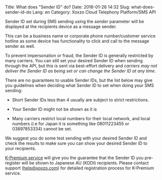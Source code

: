Title: What does "Sender ID" do?
Date: 2016-01-26 14:32
Slug: what-does-sender-id-do
Lang: en
Category: Xoxzo Cloud Telephony Platform/SMS API

Sender ID set during SMS sending using the *sender* parameter will be displayed at the recipients device as a message sender.

This can be a business name or corporate phone number/customer service hotline as some device has functionality to click and call to the message sender as well. 

To prevent impersonation or fraud, the Sender ID is generally restricted by many carriers. You can still set your desired Sender ID when sending through the API, but this is sent via best-effort delivery and *carriers may not deliver the Sender ID as being set or can change the Sender ID at any time*.

There are no guarantees to usable Sender IDs, but the list below may give you guidelines when deciding what Sender ID to set when doing your SMS sending:

* Short Sender IDs less than 4 usually are subject to strict restrictions.

* Your Sender ID might not be shown as it is

* Many carriers restrict local numbers for their local network, and local numbers (i.e for Japan it is something like 08011223455 or 03897853334) cannot be set.

We suggest you do some test sending with your desired Sender ID and check the results to make sure you can show your desired Sender ID to your recipients.

[K-Premium service](https://www.xoxzo.com/en/about/sms-api/#k-premium) will give you the guarantee that the Sender ID you pre-register will be shown to Japanese AU (KDDI) recipients. Please contact support (help@xoxzo.com) for detailed registration process for K-Premium service.